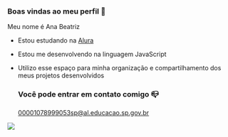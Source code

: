 ### Boas vindas ao meu perfil 💙

Meu nome é Ana Beatriz

- Estou estudando na [Alura](https://www.alura.com.br)
- Estou me desenvolvendo na linguagem JavaScript
- Utilizo esse espaço para minha organização e compartilhamento dos meus projetos desenvolvidos

  ### Você pode entrar em contato comigo 📪

  00001078999053sp@al.educacao.sp.gov.br

![](https://media1.tenor.com/m/hi7r-GJWZIcAAAAd/luna-crunchycat.gif)
